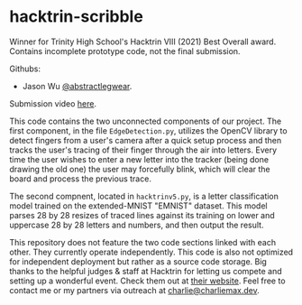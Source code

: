 # hacktrin-scribble
Winner for Trinity High School's Hacktrin VIII (2021) Best Overall award. Contains incomplete prototype code, not the final submission.

Githubs:
- Jason Wu [@abstractlegwear](https://github.com/abstractlegwear).

Submission video [here](https://youtu.be/qcaZ_k0h4SU).

This code contains the two unconnected components of our project. The first component, in the file `EdgeDetection.py`, utilizes the OpenCV library to detect fingers from a user's camera after a quick setup process and then tracks the user's tracing of their finger through the air into letters. Every time the user wishes to enter a new letter into the tracker (being done drawing the old one) the user may forcefully blink, which will clear the board and process the previous trace. 

The second compnent, located in `hacktrinv5.py`, is a letter classification model trained on the extended-MNIST "EMNIST" dataset. This model parses 28 by 28 resizes of traced lines against its training on lower and uppercase 28 by 28 letters and numbers, and then output the result.

This repository does not feature the two code sections linked with each other. They currently operate independently. This code is also not optimized for independent deployment but rather as a source code storage. Big thanks to the helpful judges & staff at Hacktrin for letting us compete and setting up a wonderful event. Check them out at [their website](http://www.hacktrin.com/). Feel free to contact me or my partners via outreach at charlie@charliemax.dev.
